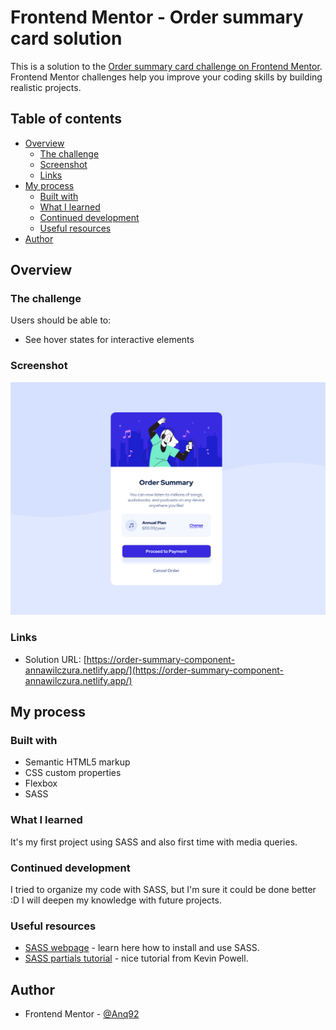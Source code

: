 # Frontend Mentor - Order summary card solution

This is a solution to the [Order summary card challenge on Frontend Mentor](https://www.frontendmentor.io/challenges/order-summary-component-QlPmajDUj). Frontend Mentor challenges help you improve your coding skills by building realistic projects. 

## Table of contents

- [Overview](#overview)
  - [The challenge](#the-challenge)
  - [Screenshot](#screenshot)
  - [Links](#links)
- [My process](#my-process)
  - [Built with](#built-with)
  - [What I learned](#what-i-learned)
  - [Continued development](#continued-development)
  - [Useful resources](#useful-resources)
- [Author](#author)


## Overview

### The challenge

Users should be able to:

- See hover states for interactive elements

### Screenshot

![](./images/screenshot.png)


### Links

- Solution URL: [https://order-summary-component-annawilczura.netlify.app/](https://order-summary-component-annawilczura.netlify.app/)

## My process

### Built with

- Semantic HTML5 markup
- CSS custom properties
- Flexbox
- SASS

### What I learned

It's my first project using SASS and also first time with media queries.

### Continued development

I tried to organize my code with SASS, but I'm sure it could be done better :D I will deepen my knowledge with future projects.


### Useful resources

- [SASS webpage](https://sass-lang.com/) - learn here how to install and use SASS.
- [SASS partials tutorial](https://www.youtube.com/watch?v=9Ld-aOKsEDk) - nice tutorial from Kevin Powell.

## Author
- Frontend Mentor - [@Anq92](https://www.frontendmentor.io/profile/Anq92)

